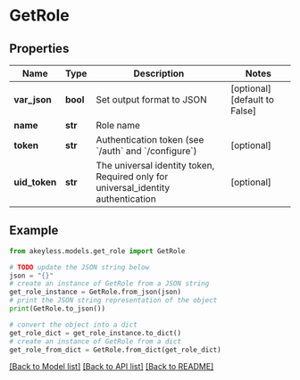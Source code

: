 # GetRole


## Properties

Name | Type | Description | Notes
------------ | ------------- | ------------- | -------------
**var_json** | **bool** | Set output format to JSON | [optional] [default to False]
**name** | **str** | Role name | 
**token** | **str** | Authentication token (see &#x60;/auth&#x60; and &#x60;/configure&#x60;) | [optional] 
**uid_token** | **str** | The universal identity token, Required only for universal_identity authentication | [optional] 

## Example

```python
from akeyless.models.get_role import GetRole

# TODO update the JSON string below
json = "{}"
# create an instance of GetRole from a JSON string
get_role_instance = GetRole.from_json(json)
# print the JSON string representation of the object
print(GetRole.to_json())

# convert the object into a dict
get_role_dict = get_role_instance.to_dict()
# create an instance of GetRole from a dict
get_role_from_dict = GetRole.from_dict(get_role_dict)
```
[[Back to Model list]](../README.md#documentation-for-models) [[Back to API list]](../README.md#documentation-for-api-endpoints) [[Back to README]](../README.md)


